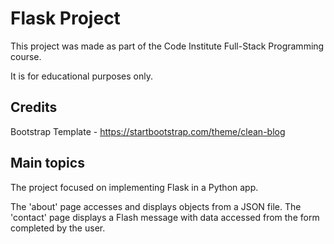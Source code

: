# Flask Project

This project was made as part of the Code Institute Full-Stack Programming course.

It is for educational purposes only.

## Credits
Bootstrap Template - https://startbootstrap.com/theme/clean-blog

## Main topics
The project focused on implementing Flask in a Python app.

The 'about' page accesses and displays objects from a JSON file.
The 'contact' page displays a Flash message with data accessed from the form completed by the user.

